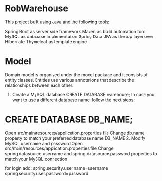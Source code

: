 # RobWarehouse

This project built using Java and the following tools:

Spring Boot as server side framework
Maven as build automation tool
MySQL as database implementation
Spring Data JPA as the top layer over Hibernate
Thymeleaf as template engine 

# Model
Domain model is organized under the model package and it consists of entity classes. Entities use various annotations that describe the relationships between each other.

1. Create a MySQL database
CREATE DATABASE warehouse;
In case you want to use a different database name, follow the next steps:

# CREATE DATABASE DB_NAME;
Open src/main/resources/application.properties file
Change db.name property to match your preferred database name DB_NAME
2. Modify MySQL username and password
Open src/main/resources/application.properties file
Change spring.datasource.username and spring.datasource.password properties to match your MySQL connection

for login add:
spring.security.user.name=username
spring.security.user.password=password
